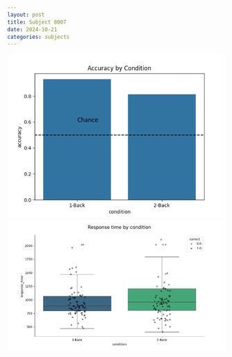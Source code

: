 ```yaml
---
layout: post
title: Subject 8007
date: 2024-10-21
categories: subjects
---
```


![](data/8007/run-20/8007_ATS_acc.png)
![](data/8007/run-20/8007_ATS_rt.png)
